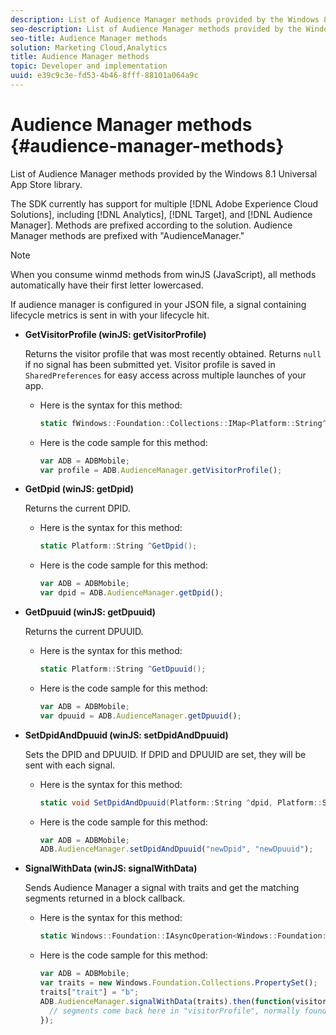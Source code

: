 ```yaml
---
description: List of Audience Manager methods provided by the Windows 8.1 Universal App Store library.
seo-description: List of Audience Manager methods provided by the Windows 8.1 Universal App Store library.
seo-title: Audience Manager methods
solution: Marketing Cloud,Analytics
title: Audience Manager methods
topic: Developer and implementation
uuid: e39c9c3e-fd53-4b46-8fff-88101a064a9c
---
```


# Audience Manager methods {#audience-manager-methods}

List of Audience Manager methods provided by the Windows 8.1 Universal App Store library.

The SDK currently has support for multiple [!DNL Adobe Experience Cloud Solutions], including [!DNL Analytics], [!DNL Target], and [!DNL Audience Manager]. Methods are prefixed according to the solution. Audience Manager methods are prefixed with "AudienceManager."

>[!NOTE]
>
>When you consume winmd methods from winJS (JavaScript), all methods automatically have their first letter lowercased.

If audience manager is configured in your JSON file, a signal containing lifecycle metrics is sent in with your lifecycle hit. 

* **GetVisitorProfile (winJS: getVisitorProfile)**

  Returns the visitor profile that was most recently obtained. Returns `null` if no signal has been submitted yet. Visitor profile is saved in `SharedPreferences` for easy access across multiple launches of your app. 

  * Here is the syntax for this method:

    ```csharp
    static fWindows::Foundation::Collections::IMap<Platform::String^, Platform::Object^> ^GetVisitorProfile();
    ```

  * Here is the code sample for this method:

    ```js
    var ADB = ADBMobile; 
    var profile = ADB.AudienceManager.getVisitorProfile();
     ```

* **GetDpid (winJS: getDpid)**

  Returns the current DPID.

  * Here is the syntax for this method:

    ```csharp
    static Platform::String ^GetDpid();
    ```

  * Here is the code sample for this method:

    ```js
    var ADB = ADBMobile; 
    var dpid = ADB.AudienceManager.getDpid();
    ```

* **GetDpuuid (winJS: getDpuuid)**

  Returns the current DPUUID. 

  * Here is the syntax for this method:

    ```csharp
    static Platform::String ^GetDpuuid();
    ```

  * Here is the code sample for this method:

    ```js
    var ADB = ADBMobile; 
    var dpuuid = ADB.AudienceManager.getDpuuid();
    ```

* **SetDpidAndDpuuid (winJS: setDpidAndDpuuid)**

  Sets the DPID and DPUUID. If DPID and DPUUID are set, they will be sent with each signal. 

  * Here is the syntax for this method:

    ```csharp
    static void SetDpidAndDpuuid(Platform::String ^dpid, Platform::String ^dpuuid); 
    ```

  * Here is the code sample for this method:

    ```js
    var ADB = ADBMobile; 
    ADB.AudienceManager.setDpidAndDpuuid("newDpid", "newDpuuid");
    ```

* **SignalWithData (winJS: signalWithData)**

  Sends Audience Manager a signal with traits and get the matching segments returned in a block callback. 

  * Here is the syntax for this method:

    ```csharp
    static Windows::Foundation::IAsyncOperation<Windows::Foundation::Collections::IMap<Platform::String^, Platform::Object> > ^SignalWithData(Windows::Foundation::Collections::IMap<Platform::String^, Platform::Object^> ^data);
    ```

  * Here is the code sample for this method:

    ```js
    var ADB = ADBMobile; 
    var traits = new Windows.Foundation.Collections.PropertySet(); 
    traits["trait"] = "b"; 
    ADB.AudienceManager.signalWithData(traits).then(function(visitorProfile) { 
      // segments come back here in "visitorProfile", normally found in the "segs" object of your json 
    }); 
    ```

